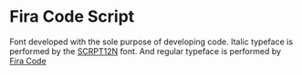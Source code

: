 # Fira Code Script

Font developed with the sole purpose of developing code.
Italic typeface is performed by the [SCRPT12N](http://www.canaldeamor.com/fuentes/S/Scrpt12n.ttf) font.
And regular typeface is performed by [Fira Code](https://github.com/tonsky/FiraCode)
